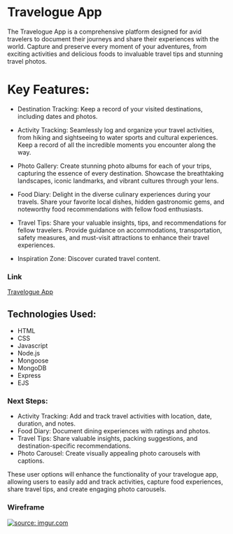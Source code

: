 # Travelogue App
The Travelogue App is a comprehensive platform designed for avid travelers to document their journeys and share their experiences with the world. Capture and preserve every moment of your adventures, from exciting activities and delicious foods to invaluable travel tips and stunning travel photos.

# Key Features:
- Destination Tracking: Keep a record of your visited destinations, including dates and photos.
	
- Activity Tracking: Seamlessly log and organize your travel activities, from hiking and sightseeing to water sports and cultural experiences. Keep a record of all the incredible moments you encounter along the way.
	
- Photo Gallery: Create stunning photo albums for each of your trips, capturing the essence of every destination. Showcase the breathtaking landscapes, iconic landmarks, and vibrant cultures through your lens.
	
- Food Diary: Delight in the diverse culinary experiences during your travels. Share your favorite local dishes, hidden gastronomic gems, and noteworthy food recommendations with fellow food enthusiasts.
	
- Travel Tips: Share your valuable insights, tips, and recommendations for fellow travelers. Provide guidance on accommodations, transportation, safety measures, and must-visit attractions to enhance their travel experiences.
	
- Inspiration Zone: Discover curated travel content.

### Link
[Travelogue App](https://travelogue.fly.dev/)

## Technologies Used:
- HTML
- CSS
- Javascript
- Node.js
- Mongoose
- MongoDB
- Express
- EJS

### Next Steps:
- Activity Tracking: Add and track travel activities with location, date, duration, and notes.
- Food Diary: Document dining experiences with ratings and photos.
- Travel Tips: Share valuable insights, packing suggestions, and destination-specific recommendations.
- Photo Carousel: Create visually appealing photo carousels with captions.

These user options will enhance the functionality of your travelogue app, allowing users to easily add and track activities, capture food experiences, share travel tips, and create engaging photo carousels.

### Wireframe
<a href="https://imgur.com/CfKTrVc"><img src="https://i.imgur.com/CfKTrVcs.jpg" title="source: imgur.com" /></a>